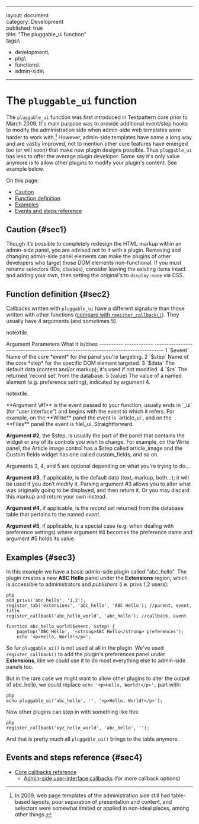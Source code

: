 ------------------------------------------------------------------------

layout: document\
category: Development\
published: true\
title: "The pluggable\_ui function"\
tags:\
- development\
- php\
- functions\
- admin-side\
---

The `pluggable_ui` function
===========================

The `pluggable_ui` function was first introduced in Textpattern core
prior to March 2009. It's main purpose was to provide additional
event/step hooks to modify the administration side when admin-side web
templates were harder to work with.[^1] However, admin-side templates
have come a long way and are vastly improved, not to mention other core
features have emerged too (or will soon) that make new plugin designs
possible. Thus `pluggable_ui` has less to offer the average plugin
developer. Some say it's only value anymore is to allow other plugins to
modify your plugin's content. See example below.

On this page:

-   [Caution](#sec1)
-   [Function definition](#sec2)
-   [Examples](#sec3)
-   [Events and steps reference](#sec4)

Caution {#sec1}
-------

Though it’s possible to completely redesign the HTML markup within an
admin-side panel, you are advised not to it with a plugin. Removing and
changing admin-side panel elements can make the plugins of other
developers who target those DOM elements non-functional. If you must
rename selectors (IDs, classes), consider leaving the existing items
intact and adding your own, then setting the original's to
`display:none` via CSS.

Function definition {#sec2}
-------------------

Callbacks written with `pluggable_ui` have a different signature than
those written with other functions ([compare with
`register_callback()`](#)). They usually have 4 arguments (and sometimes
5).

notextile.

<div class="tabular-data" itemscope itemtype="http://schema.org/Table">
  Argument   Parameters   What it is/does
  ---------- ------------ ----------------------------------------------------------------------------------
  1          `$event`     Name of the core *event* for the panel you're targeting.
  2          `$step`      Name of the core *step* for the specific DOM element targeted.
  3          `$data`      The default data (content and/or markup); it's used if not modified.
  4          `$rs`        The returned 'record set' from the database.
  5          (value)      The value of a named element (e.g. preference setting), indicated by argument 4.

notextile.

</div>
**Argument \#1** is the event passed to your function, usually ends in
`_ui` (for “user interface”) and begins with the event to which it
refers. For example, on the **Write** panel the event is `article_ui`,
and on the **Files** panel the event is file\_ui. Straightforward.

**Argument \#2**, the \$step, is usually the part of the panel that
contains the widget or any of its controls you wish to change. For
example, on the Write panel, the Article image control has a \$step
called article\_image and the Custom fields widget has one called
custom\_fields, and so on.

Arguments 3, 4, and 5 are optional depending on what you're trying to
do...

**Argument \#3**, if applicable, is the default data (text, markup,
both...); it will be used if you don’t modify it. Parsing argument \#3
allows you to alter what was originally going to be displayed, and then
return it. Or you may discard this markup and return your own instead.

**Argument \#4**, if applicable, is the *record set* returned from the
database table that pertains to the named *event*.

**Argument \#5**, if applicable, is a special case (e.g. when dealing
with preference settings) where argument \#4 becomes the preference name
and argument \#5 holds its value.

Examples {#sec3}
--------

In this example we have a basic admin-side plugin called "abc\_hello".
The plugin creates a new **ABC Hello** panel under the **Extensions**
region, which is accessible to administrators and *publishers* (i.e.
privs 1,2 users):

    php
    add_privs('abc_hello', '1,2');
    register_tab('extensions', 'abc_hello', 'ABC Hello'); //parent, event, title
    register_callback('abc_hello_world', 'abc_hello'); //callback, event

    function abc_hello_world($event, $step) {
        pagetop('ABC Hello', '<strong>ABC Hello</strong> preferences');
        echo '<p>Hello, World!</p>';

So far `pluggable_ui()` is not used at all in the plugin. We've used
`register_callback()` to add the plugin's preferences panel under
**Extensions**, like we could use it to do most everything else to
admin-side panels too.

But in the rare case we might want to allow other plugins to alter the
output of abc\_hello, we could replace `echo '<p>Hello, World!</p>';`
part with:

    php
    echo pluggable_ui('abc_hello', '', '<p>Hello, World!</p>');

Now other plugins can step in with something like this:

    php
    register_callback('xyz_hello_world', 'abc_hello', '');

And that is pretty much all `pluggable_ui()` brings to the table
anymore.

Events and steps reference {#sec4}
--------------------------

-   [Core callbacks
    reference](http://docs.textpattern.io/development/core-callbacks-reference)
    -   [Admin-side user-interface
        callbacks](http://docs.textpattern.io/development/core-callbacks-reference#sec2-4)
        (for more callback options)

[^1]: In 2009, web page templates of the administration side still had
    table-based layouts, poor separation of presentation and content,
    and selectors were somewhat limited or applied in non-ideal places,
    among other things.
